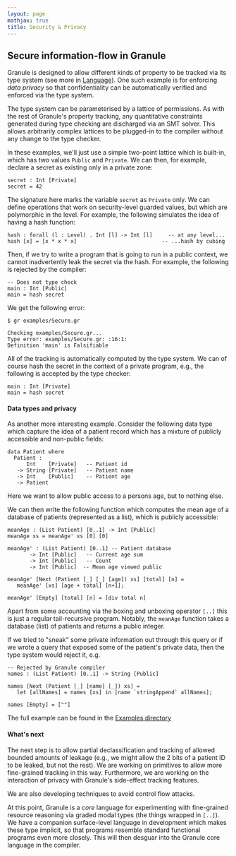```yaml
---
layout: page
mathjax: true
title: Security & Privacy
---
```


Secure information-flow in Granule
------------------------------




Granule is designed to allow different kinds of property to be tracked
via its type system (see more in [Language](https://granule-project.github.io/granule.html)). One such example is for enforcing _data privacy_ so that
confidentiality can be automatically verified and enforced via the type system.

The type system can be parameterised by a lattice of permissions.  As
with the rest of Granule's property tracking, any quantitative
constraints generated during type checking are discharged via an SMT
solver. This allows arbitrarily complex lattices to be plugged-in to
the compiler without any change to the type checker.

In these examples, we'll just use a simple two-point lattice which is
built-in, which has two values `Public` and `Private`. We can then,
for example, declare a secret as existing only in a private zone:

```
secret : Int [Private]
secret = 42
```

The signature here marks the variable `secret` as `Private` only. We
can define operations that work on security-level guarded values,
but which are polymorphic in the level. For example, the following
simulates the idea of having a hash function:

```
hash : forall (l : Level) . Int [l] -> Int [l]     -- at any level...
hash [x] = [x * x * x]                           -- ...hash by cubing
```

Then, if we try to write a program that is going to run in a public
context, we cannot inadvertently leak the secret via the hash.
For example, the following is rejected by the compiler:

```
-- Does not type check
main : Int [Public]
main = hash secret
```

We get the following error:

```
$ gr examples/Secure.gr

Checking examples/Secure.gr...
Type error: examples/Secure.gr: :16:1:
Definition 'main' is Falsifiable
```

All of the tracking is automatically computed by the type system. We can of
course hash the secret in the context of a private program, e.g., the following
is accepted by the type checker:

```
main : Int [Private]
main = hash secret
```

#### Data types and privacy

As another more interesting example. Consider the following data type
which capture the idea of a patient record which has a mixture of publicly
accessible and non-public fields:

```
data Patient where
  Patient :
      Int    [Private]   -- Patient id
   -> String [Private]   -- Patient name
   -> Int    [Public]    -- Patient age
   -> Patient
```

Here we want to allow public access to a persons age, but to nothing else.

We can then write the following function which computes the mean age
of a database of patients (represented as a list), which is publicly
accessible:

```
meanAge : (List Patient) [0..1] -> Int [Public]
meanAge xs = meanAge' xs [0] [0]

meanAge' : (List Patient) [0..1] -- Patient database
       -> Int [Public]   -- Current age sum
       -> Int [Public]   -- Count
       -> Int [Public]  -- Mean age viewed public

meanAge' [Next (Patient [_] [_] [age]) xs] [total] [n] =
   meanAge' [xs] [age + total] [n+1];

meanAge' [Empty] [total] [n] = [div total n]
```

Apart from some accounting via the boxing and unboxing operator `[..]` this
is just a regular tail-recursive program. Notably, the `meanAge` function
takes a database (list) of patients and returns a public integer.

If we tried to "sneak" some private information out through this query
or if we wrote a query that exposed some of the patient's private data, then
the type system would reject it, e.g.

```
-- Rejected by Granule compiler
names : (List Patient) [0..1] -> String [Public]

names [Next (Patient [_] [name] [_]) xs] =
   let [allNames] = names [xs] in [name `stringAppend` allNames];

names [Empty] = [""]

```

The full example can be found in the [Examples directory](https://github.com/granule-project/granule/blob/master/examples/Database.gr)

#### What's next

The next step is to allow partial declassification and tracking
of allowed bounded amounts of leakage (e.g., we might allow
the 2 bits of a patient ID to be leaked, but not the rest). We are
working on primitives to allow more fine-grained tracking in this way.
Furthermore, we are working on the interaction of privacy with
Granule's side-effect tracking features.

We are also developing techniques to avoid control flow attacks.

At this point, Granule is a _core_ language for experimenting with
fine-grained resource reasoning via graded modal types (the things
wrapped in `[..]`). We have a companion surface-level language in
development which makes these type implicit, so that programs resemble
standard functional programs even more closely. This will then desguar
into the Granule core language in the compiler.
